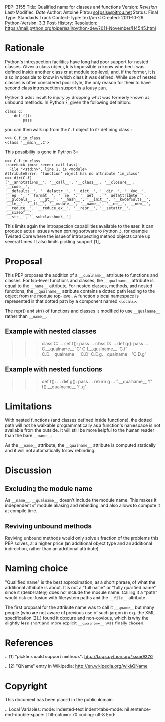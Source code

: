PEP: 3155 Title: Qualified name for classes and functions Version:
$Revision$ Last-Modified: $Date$ Author: Antoine Pitrou
<solipsis@pitrou.net> Status: Final Type: Standards Track Content-Type:
text/x-rst Created: 2011-10-29 Python-Version: 3.3 Post-History:
Resolution:
https://mail.python.org/pipermail/python-dev/2011-November/114545.html

Rationale
=========

Python's introspection facilities have long had poor support for nested
classes. Given a class object, it is impossible to know whether it was
defined inside another class or at module top-level; and, if the former,
it is also impossible to know in which class it was defined. While use
of nested classes is often considered poor style, the only reason for
them to have second class introspection support is a lousy pun.

Python 3 adds insult to injury by dropping what was formerly known as
unbound methods. In Python 2, given the following definition::

    class C:
        def f():
            pass

you can then walk up from the `C.f` object to its defining class::

    >>> C.f.im_class
    <class '__main__.C'>

This possibility is gone in Python 3::

    >>> C.f.im_class
    Traceback (most recent call last):
      File "<stdin>", line 1, in <module>
    AttributeError: 'function' object has no attribute 'im_class'
    >>> dir(C.f)
    ['__annotations__', '__call__', '__class__', '__closure__', '__code__',
    '__defaults__', '__delattr__', '__dict__', '__dir__', '__doc__',
    '__eq__', '__format__', '__ge__', '__get__', '__getattribute__',
    '__globals__', '__gt__', '__hash__', '__init__', '__kwdefaults__',
    '__le__', '__lt__', '__module__', '__name__', '__ne__', '__new__',
    '__reduce__', '__reduce_ex__', '__repr__', '__setattr__', '__sizeof__',
    '__str__', '__subclasshook__']

This limits again the introspection capabilities available to the user.
It can produce actual issues when porting software to Python 3, for
example Twisted Core where the issue of introspecting method objects
came up several times. It also limits pickling support \[1\]\_.

Proposal
========

This PEP proposes the addition of a `__qualname__` attribute to
functions and classes. For top-level functions and classes, the
`__qualname__` attribute is equal to the `__name__` attribute. For
nested classes, methods, and nested functions, the `__qualname__`
attribute contains a dotted path leading to the object from the module
top-level. A function's local namespace is represented in that dotted
path by a component named `<locals>`.

The repr() and str() of functions and classes is modified to use
`__qualname__` rather than `__name__`.

Example with nested classes
---------------------------

> > > class C: ... def f(): pass ... class D: ... def g(): pass ...
> > > C.\_\_qualname\_\_ 'C' C.f.\_\_qualname\_\_ 'C.f'
> > > C.D.\_\_qualname\_\_ 'C.D' C.D.g.\_\_qualname\_\_ 'C.D.g'

Example with nested functions
-----------------------------

> > > def f(): ... def g(): pass ... return g ... f.\_\_qualname\_\_ 'f'
> > > f().\_\_qualname\_\_ 'f.<locals>.g'

Limitations
===========

With nested functions (and classes defined inside functions), the dotted
path will not be walkable programmatically as a function's namespace is
not available from the outside. It will still be more helpful to the
human reader than the bare `__name__`.

As the `__name__` attribute, the `__qualname__` attribute is computed
statically and it will not automatically follow rebinding.

Discussion
==========

Excluding the module name
-------------------------

As `__name__`, `__qualname__` doesn't include the module name. This
makes it independent of module aliasing and rebinding, and also allows
to compute it at compile time.

Reviving unbound methods
------------------------

Reviving unbound methods would only solve a fraction of the problems
this PEP solves, at a higher price (an additional object type and an
additional indirection, rather than an additional attribute).

Naming choice
=============

"Qualified name" is the best approximation, as a short phrase, of what
the additional attribute is about. It is not a "full name" or "fully
qualified name" since it (deliberately) does not include the module
name. Calling it a "path" would risk confusion with filesystem paths and
the `__file__` attribute.

The first proposal for the attribute name was to call it `__qname__` but
many people (who are not aware of previous use of such jargon in
e.g. the XML specification \[2\]\_) found it obscure and non-obvious,
which is why the slightly less short and more explicit `__qualname__`
was finally chosen.

References
==========

.. \[1\] "pickle should support methods":
http://bugs.python.org/issue9276

.. \[2\] "QName" entry in Wikipedia: http://en.wikipedia.org/wiki/QName

Copyright
=========

This document has been placed in the public domain.

.. Local Variables: mode: indented-text indent-tabs-mode: nil
sentence-end-double-space: t fill-column: 70 coding: utf-8 End:
